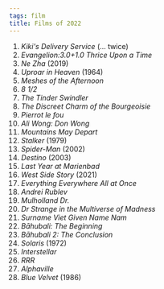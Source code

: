 ```yaml
---
tags: film
title: Films of 2022
---
```


1. *Kiki's Delivery Service* (... twice)
2. *Evangelion:3.0+1.0 Thrice Upon a Time*
3. *Ne Zha* (2019)
4. *Uproar in Heaven* (1964)
5. *Meshes of the Afternoon*
6. *8 1/2*
7. *The Tinder Swindler*
8. *The Discreet Charm of the Bourgeoisie*
9. *Pierrot le fou*
10. *Ali Wong: Don Wong*
11. *Mountains May Depart*
12. *Stalker* (1979)
13. *Spider-Man* (2002)
14. *Destino* (2003)
15. *Last Year at Marienbad*
16. *West Side Story* (2021)
17. *Everything Everywhere All at Once*
18. *Andrei Rublev*
19. *Mulholland Dr.*
20. *Dr Strange in the Multiverse of Madness*
21. *Surname Viet Given Name Nam*
22. *Bāhubali: The Beginning*
23. *Bāhubali 2: The Conclusion*
24. *Solaris* (1972)
25. *Interstellar*
26. *RRR*
27. *Alphaville*
28. *Blue Velvet* (1986)
